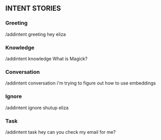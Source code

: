 ## INTENT STORIES

### Greeting
/addintent greeting hey eliza

### Knowledge
/addintent knowledge What is Magick?

### Conversation
/addintent conversation i'm trying to figure out how to use embeddings

### Ignore
/addintent ignore shutup eliza

### Task
/addintent task hey can you check my email for me?